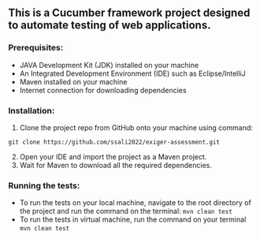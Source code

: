 ## This is a Cucumber framework project designed to automate testing of web applications.

### Prerequisites:
- JAVA Development Kit (JDK) installed on your machine
- An Integrated Development Environment (IDE) such as Eclipse/IntelliJ
- Maven installed on your machine
- Internet connection for downloading dependencies

### Installation:
1. Clone the project repo from GitHub onto your machine using command:
        
```git clone https://github.com/ssali2022/exiger-assessment.git ```

2. Open your IDE and import the project as a Maven project.
3. Wait for Maven to download all the required dependencies.

### Running the tests:

- To run the tests on your local machine, navigate to the root directory of the project and run the command on the terminal:
```mvn clean test```
- To run the tests in virtual machine, run the command on your terminal
  ```mvn clean test```
   